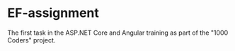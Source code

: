 # EF-assignment
The first task in the ASP.NET Core and Angular training as part of the "1000 Coders" project.
